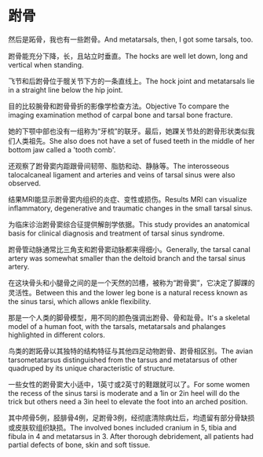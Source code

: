 # 跗骨

<p><span class="chinese">然后是跖骨，我也有一些跗骨。</span><span class="english">And metatarsals, then, I got some tarsals, too.</span></p>

<p><span class="chinese">跗骨能充分下降，长，且站立时垂直。</span><span class="english">The hocks are well let down, long and vertical when standing.</span></p>

<p><span class="chinese">飞节和后跗骨位于髋关节下方的一条直线上。</span><span class="english">The hock joint and metatarsals lie in a straight line below the hip joint.</span></p>

<p><span class="chinese">目的比较腕骨和跗骨骨折的影像学检查方法。</span><span class="english">Objective To compare the imaging examination method of carpal bone and tarsal bone fracture.</span></p>

<p><span class="chinese">她的下颚中部也没有一组称为“牙梳”的联牙。最后，她踝关节处的跗骨形状类似我们人类祖先。</span><span class="english">She also does not have a set of fused teeth in the middle of her bottom jaw called a 'tooth comb'.</span></p>

<p><span class="chinese">还观察了跗骨窦内距跟骨间韧带、脂肪和动、静脉等。</span><span class="english">The interosseous talocalcaneal ligament and arteries and veins of tarsal sinus were also observed.</span></p>

<p><span class="chinese">结果MRI能显示跗骨窦内组织的炎症、变性或损伤。</span><span class="english">Results MRI can visualize inflammatory, degenerative and traumatic changes in the small tarsal sinus.</span></p>

<p><span class="chinese">为临床诊治跗骨窦综合征提供解剖学依据。</span><span class="english">This study provides an anatomical basis for clinical diagnosis and treatment of tarsal sinus syndrome.</span></p>

<p><span class="chinese">跗骨管动脉通常比三角支和跗骨窦动脉都来得细小。</span><span class="english">Generally, the tarsal canal artery was somewhat smaller than the deltoid branch and the tarsal sinus artery.</span></p>

<p><span class="chinese">在这块骨头和小腿骨之间的是一个天然的凹槽，被称为“跗骨窦”，它决定了脚踝的灵活性。</span><span class="english">Between this and the lower leg bone is a natural recess known as the sinus tarsi, which allows ankle flexibility.</span></p>

<p><span class="chinese">那是一个人类的脚骨模型，用不同的颜色强调出跗骨、骨和趾骨。</span><span class="english">It's a skeletal model of a human foot, with the tarsals, metatarsals and phalanges highlighted in different colors.</span></p>

<p><span class="chinese">鸟类的跗跖骨以其独特的结构特征与其他四足动物跗骨、跗骨相区别。</span><span class="english">The avian tarsometatarsus distinguished from the tarsus and metatarsus of other quadruped by its unique characteristic of structure.</span></p>

<p><span class="chinese">一些女性的跗骨窦大小适中，1英寸或2英寸的鞋跟就可以了。</span><span class="english">For some women the recess of the sinus tarsi is moderate and a 1in or 2in heel will do the trick but others need a 3in heel to elevate the foot into an arched position.</span></p>

<p><span class="chinese">其中颅骨5例，胫腓骨4例，足跗骨3例，经彻底清除病灶后，均遗留有部分骨缺损或皮肤软组织缺损。</span><span class="english">The involved bones included cranium in 5, tibia and fibula in 4 and metatarsus in 3. After thorough debridement, all patients had partial defects of bone, skin and soft tissue.</span></p>

